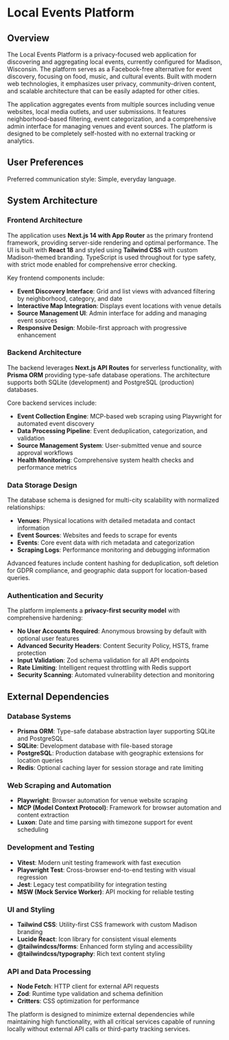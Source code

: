 # Local Events Platform

## Overview

The Local Events Platform is a privacy-focused web application for discovering and aggregating local events, currently configured for Madison, Wisconsin. The platform serves as a Facebook-free alternative for event discovery, focusing on food, music, and cultural events. Built with modern web technologies, it emphasizes user privacy, community-driven content, and scalable architecture that can be easily adapted for other cities.

The application aggregates events from multiple sources including venue websites, local media outlets, and user submissions. It features neighborhood-based filtering, event categorization, and a comprehensive admin interface for managing venues and event sources. The platform is designed to be completely self-hosted with no external tracking or analytics.

## User Preferences

Preferred communication style: Simple, everyday language.

## System Architecture

### Frontend Architecture
The application uses **Next.js 14 with App Router** as the primary frontend framework, providing server-side rendering and optimal performance. The UI is built with **React 18** and styled using **Tailwind CSS** with custom Madison-themed branding. TypeScript is used throughout for type safety, with strict mode enabled for comprehensive error checking.

Key frontend components include:
- **Event Discovery Interface**: Grid and list views with advanced filtering by neighborhood, category, and date
- **Interactive Map Integration**: Displays event locations with venue details
- **Source Management UI**: Admin interface for adding and managing event sources
- **Responsive Design**: Mobile-first approach with progressive enhancement

### Backend Architecture
The backend leverages **Next.js API Routes** for serverless functionality, with **Prisma ORM** providing type-safe database operations. The architecture supports both SQLite (development) and PostgreSQL (production) databases.

Core backend services include:
- **Event Collection Engine**: MCP-based web scraping using Playwright for automated event discovery
- **Data Processing Pipeline**: Event deduplication, categorization, and validation
- **Source Management System**: User-submitted venue and source approval workflows
- **Health Monitoring**: Comprehensive system health checks and performance metrics

### Data Storage Design
The database schema is designed for multi-city scalability with normalized relationships:
- **Venues**: Physical locations with detailed metadata and contact information
- **Event Sources**: Websites and feeds to scrape for events
- **Events**: Core event data with rich metadata and categorization
- **Scraping Logs**: Performance monitoring and debugging information

Advanced features include content hashing for deduplication, soft deletion for GDPR compliance, and geographic data support for location-based queries.

### Authentication and Security
The platform implements a **privacy-first security model** with comprehensive hardening:
- **No User Accounts Required**: Anonymous browsing by default with optional user features
- **Advanced Security Headers**: Content Security Policy, HSTS, frame protection
- **Input Validation**: Zod schema validation for all API endpoints
- **Rate Limiting**: Intelligent request throttling with Redis support
- **Security Scanning**: Automated vulnerability detection and monitoring

## External Dependencies

### Database Systems
- **Prisma ORM**: Type-safe database abstraction layer supporting SQLite and PostgreSQL
- **SQLite**: Development database with file-based storage
- **PostgreSQL**: Production database with geographic extensions for location queries
- **Redis**: Optional caching layer for session storage and rate limiting

### Web Scraping and Automation
- **Playwright**: Browser automation for venue website scraping
- **MCP (Model Context Protocol)**: Framework for browser automation and content extraction
- **Luxon**: Date and time parsing with timezone support for event scheduling

### Development and Testing
- **Vitest**: Modern unit testing framework with fast execution
- **Playwright Test**: Cross-browser end-to-end testing with visual regression
- **Jest**: Legacy test compatibility for integration testing
- **MSW (Mock Service Worker)**: API mocking for reliable testing

### UI and Styling
- **Tailwind CSS**: Utility-first CSS framework with custom Madison branding
- **Lucide React**: Icon library for consistent visual elements
- **@tailwindcss/forms**: Enhanced form styling and accessibility
- **@tailwindcss/typography**: Rich text content styling

### API and Data Processing
- **Node Fetch**: HTTP client for external API requests
- **Zod**: Runtime type validation and schema definition
- **Critters**: CSS optimization for performance

The platform is designed to minimize external dependencies while maintaining high functionality, with all critical services capable of running locally without external API calls or third-party tracking services.